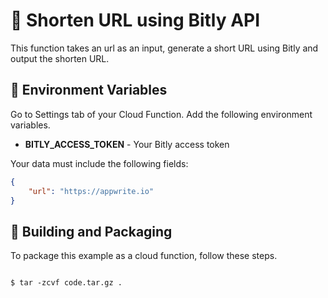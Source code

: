 # 📧  Shorten URL using Bitly API
This function takes an url as an input, generate a short URL using Bitly and output the shorten URL.

## 📝 Environment Variables
Go to Settings tab of your Cloud Function. Add the following environment variables.

* **BITLY_ACCESS_TOKEN** - Your Bitly access token

Your data must include the following fields:

```json
{
    "url": "https://appwrite.io"
}
```

## 🚀 Building and Packaging

To package this example as a cloud function, follow these steps.

```

$ tar -zcvf code.tar.gz .
```

